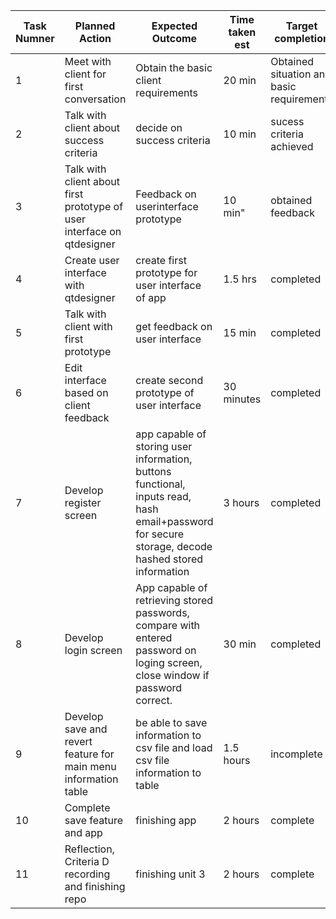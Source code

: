 
|Task Numner| Planned Action|Expected Outcome|Time taken est|Target completion|Criteria|
|-----------|---------------|----------------|--------------|-----------------|--------|
|     1     |Meet with client for first conversation|Obtain the basic client requirements|20 min|Obtained situation and basic requirements| 4|A|'
|     2     | Talk with client about success criteria|decide on success criteria|10 min|sucess criteria achieved|A|
|     3     | Talk with client about first prototype of user interface on qtdesigner | Feedback on userinterface prototype | 10 min" | obtained feedback | A|
|4|Create user interface with qtdesigner|create first prototype for user interface of app|1.5 hrs|completed|B|
|5|Talk with client with first prototype|get feedback on user interface|15 min|completed|A|
|6|Edit interface based on client feedback|create second prototype of user interface|30 minutes|completed|B|
|7|Develop register screen|app capable of storing user information, buttons functional, inputs read, hash email+password for secure storage, decode hashed stored information|3 hours|completed|C|
|8|Develop login screen|App capable of retrieving stored passwords, compare with entered password on loging screen, close window if password correct.|30 min|completed|C|
|9|Develop save and revert feature for main menu information table|be able to save information to csv file and load csv file information to table|1.5 hours|incomplete|C|
|10|Complete save feature and app|finishing app|2 hours|complete|C
|11|Reflection, Criteria D recording and finishing repo|finishing unit 3| 2 hours|complete|D
